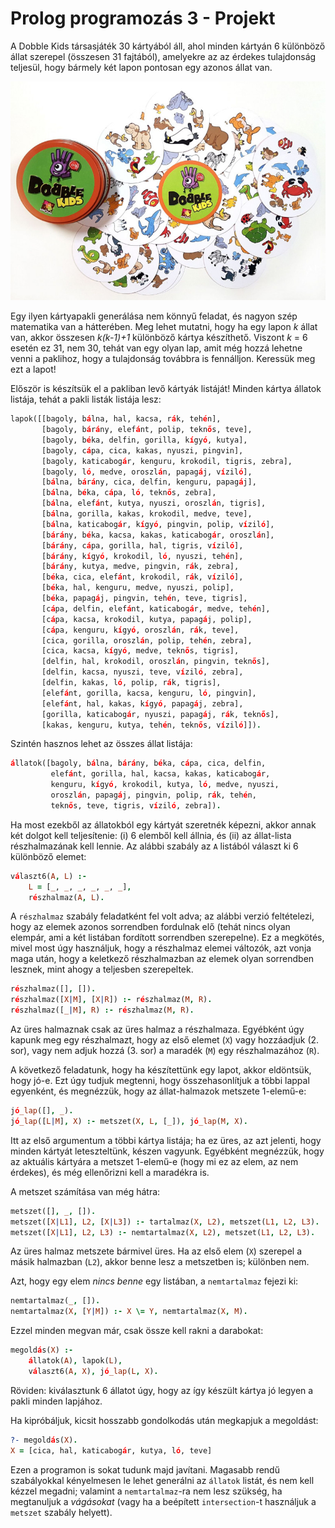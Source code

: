 # Prolog programozás 3 - Projekt

A Dobble Kids társasjáték 30 kártyából áll, ahol minden kártyán 6 különböző állat szerepel (összesen 31 fajtából), amelyekre az az érdekes tulajdonság teljesül, hogy bármely két lapon pontosan egy azonos állat van.

![image](./dobble-kids.jpg "Dobble Kids kártyák")

Egy ilyen kártyapakli generálása nem könnyű feladat, és nagyon szép matematika van a hátterében. Meg lehet mutatni, hogy ha egy lapon *k* állat van, akkor összesen _k(k-1)+1_ különböző kártya készíthető. Viszont *k* = 6 esetén ez 31, nem 30, tehát van egy olyan lap, amit még hozzá lehetne venni a paklihoz, hogy a tulajdonság továbbra is fennálljon. Keressük meg ezt a lapot!

Először is készítsük el a pakliban levő kártyák listáját! Minden kártya állatok listája, tehát a pakli listák listája lesz:
```prolog
lapok([[bagoly, bálna, hal, kacsa, rák, tehén],
       [bagoly, bárány, elefánt, polip, teknős, teve],
       [bagoly, béka, delfin, gorilla, kígyó, kutya],
       [bagoly, cápa, cica, kakas, nyuszi, pingvin],
       [bagoly, katicabogár, kenguru, krokodil, tigris, zebra],
       [bagoly, ló, medve, oroszlán, papagáj, víziló],
       [bálna, bárány, cica, delfin, kenguru, papagáj],
       [bálna, béka, cápa, ló, teknős, zebra],
       [bálna, elefánt, kutya, nyuszi, oroszlán, tigris],
       [bálna, gorilla, kakas, krokodil, medve, teve],
       [bálna, katicabogár, kígyó, pingvin, polip, víziló],
       [bárány, béka, kacsa, kakas, katicabogár, oroszlán],
       [bárány, cápa, gorilla, hal, tigris, víziló],
       [bárány, kígyó, krokodil, ló, nyuszi, tehén],
       [bárány, kutya, medve, pingvin, rák, zebra],
       [béka, cica, elefánt, krokodil, rák, víziló],
       [béka, hal, kenguru, medve, nyuszi, polip],
       [béka, papagáj, pingvin, tehén, teve, tigris],
       [cápa, delfin, elefánt, katicabogár, medve, tehén],
       [cápa, kacsa, krokodil, kutya, papagáj, polip],
       [cápa, kenguru, kígyó, oroszlán, rák, teve],
       [cica, gorilla, oroszlán, polip, tehén, zebra],
       [cica, kacsa, kígyó, medve, teknős, tigris],
       [delfin, hal, krokodil, oroszlán, pingvin, teknős],
       [delfin, kacsa, nyuszi, teve, víziló, zebra],
       [delfin, kakas, ló, polip, rák, tigris],
       [elefánt, gorilla, kacsa, kenguru, ló, pingvin],
       [elefánt, hal, kakas, kígyó, papagáj, zebra],
       [gorilla, katicabogár, nyuszi, papagáj, rák, teknős],
       [kakas, kenguru, kutya, tehén, teknős, víziló]]).
```

Szintén hasznos lehet az összes állat listája:
```prolog
állatok([bagoly, bálna, bárány, béka, cápa, cica, delfin,
         elefánt, gorilla, hal, kacsa, kakas, katicabogár,
         kenguru, kígyó, krokodil, kutya, ló, medve, nyuszi,
         oroszlán, papagáj, pingvin, polip, rák, tehén,
         teknős, teve, tigris, víziló, zebra]).
```

Ha most ezekből az állatokból egy kártyát szeretnék képezni, akkor annak két dolgot kell teljesítenie: (i) 6 elemből kell állnia, és (ii) az állat-lista részhalmazának kell lennie. Az alábbi szabály az `A` listából választ ki 6 különböző elemet:
```prolog
választ6(A, L) :-
    L = [_, _, _, _, _, _],
    részhalmaz(A, L).
```

A `részhalmaz` szabály feladatként fel volt adva; az alábbi verzió feltételezi, hogy az elemek azonos sorrendben fordulnak elő (tehát nincs olyan elempár, ami a két listában fordított sorrendben szerepelne). Ez a megkötés, mivel most úgy használjuk, hogy a részhalmaz elemei változók, azt vonja maga után, hogy a keletkező részhalmazban az elemek olyan sorrendben lesznek, mint ahogy a teljesben szerepeltek.
```prolog
részhalmaz([], []).
részhalmaz([X|M], [X|R]) :- részhalmaz(M, R).
részhalmaz([_|M], R) :- részhalmaz(M, R).
```
Az üres halmaznak csak az üres halmaz a részhalmaza. Egyébként úgy kapunk meg egy részhalmazt, hogy az első elemet (`X`) vagy hozzáadjuk (2. sor), vagy nem adjuk hozzá (3. sor) a maradék (`M`) egy részhalmazához (`R`).

A következő feladatunk, hogy ha készítettünk egy lapot, akkor eldöntsük, hogy jó-e. Ezt úgy tudjuk megtenni, hogy összehasonlítjuk a többi lappal egyenként, és megnézzük, hogy az állat-halmazok metszete 1-elemű-e:
```prolog
jó_lap([], _).
jó_lap([L|M], X) :- metszet(X, L, [_]), jó_lap(M, X).
```
Itt az első argumentum a többi kártya listája; ha ez üres, az azt jelenti, hogy minden kártyát leteszteltünk, készen vagyunk. Egyébként megnézzük, hogy az aktuális kártyára a metszet 1-elemű-e (hogy mi ez az elem, az nem érdekes), és még ellenőrizni kell a maradékra is.

A metszet számítása van még hátra:
```prolog
metszet([], _, []).
metszet([X|L1], L2, [X|L3]) :- tartalmaz(X, L2), metszet(L1, L2, L3).
metszet([X|L1], L2, L3) :- nemtartalmaz(X, L2), metszet(L1, L2, L3).
```
Az üres halmaz metszete bármivel üres. Ha az első elem (`X`) szerepel a másik halmazban (`L2`), akkor benne lesz a metszetben is; különben nem.

Azt, hogy egy elem *nincs benne* egy listában, a `nemtartalmaz` fejezi ki:
```prolog
nemtartalmaz(_, []).
nemtartalmaz(X, [Y|M]) :- X \= Y, nemtartalmaz(X, M).
```

Ezzel minden megvan már, csak össze kell rakni a darabokat:
```prolog
megoldás(X) :-
    állatok(A), lapok(L),
    választ6(A, X), jó_lap(L, X).
```
Röviden: kiválasztunk 6 állatot úgy, hogy az így készült kártya jó legyen a pakli minden lapjához.

Ha kipróbáljuk, kicsit hosszabb gondolkodás után megkapjuk a megoldást:
```prolog
?- megoldás(X).
X = [cica, hal, katicabogár, kutya, ló, teve]
```

Ezen a programon is sokat tudunk majd javítani. Magasabb rendű szabályokkal kényelmesen le lehet generálni az `állatok` listát, és nem kell kézzel megadni; valamint a `nemtartalmaz`-ra nem lesz szükség, ha megtanuljuk a *vágásokat* (vagy ha a beépített `intersection`-t használjuk a `metszet` szabály helyett).
